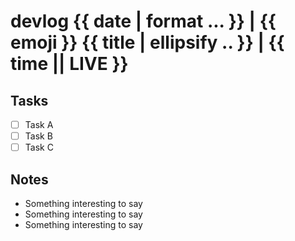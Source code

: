 # devlog {{ date | format ... }} | {{ emoji }} {{ title | ellipsify .. }} | {{ time || LIVE }}

## Tasks

- [ ] Task A
- [ ] Task B
- [ ] Task C

## Notes

- Something interesting to say
- Something interesting to say
- Something interesting to say
